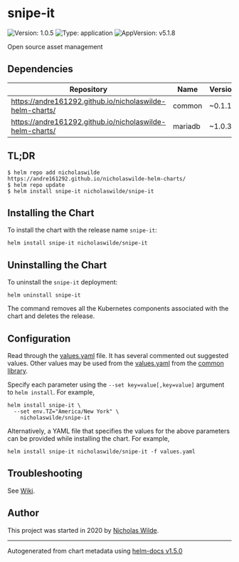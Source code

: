 # snipe-it

![Version: 1.0.5](https://img.shields.io/badge/Version-1.0.5-informational?style=flat-square) ![Type: application](https://img.shields.io/badge/Type-application-informational?style=flat-square) ![AppVersion: v5.1.8](https://img.shields.io/badge/AppVersion-v5.1.8-informational?style=flat-square)

Open source asset management

## Dependencies

| Repository | Name | Version |
|------------|------|---------|
| https://andre161292.github.io/nicholaswilde-helm-charts/ | common | ~0.1.13 |
| https://andre161292.github.io/nicholaswilde-helm-charts/ | mariadb | ~1.0.3 |

## TL;DR
```console
$ helm repo add nicholaswilde https://andre161292.github.io/nicholaswilde-helm-charts/
$ helm repo update
$ helm install snipe-it nicholaswilde/snipe-it
```

## Installing the Chart
To install the chart with the release name `snipe-it`:
```console
helm install snipe-it nicholaswilde/snipe-it
```

## Uninstalling the Chart
To uninstall the `snipe-it` deployment:
```console
helm uninstall snipe-it
```
The command removes all the Kubernetes components associated with the chart and deletes the release.

## Configuration

Read through the [values.yaml](./values.yaml) file. It has several commented out suggested values.
Other values may be used from the [values.yaml](../common/values.yaml) from the [common library](../common).

Specify each parameter using the `--set key=value[,key=value]` argument to `helm install`. For example,
```console
helm install snipe-it \
  --set env.TZ="America/New York" \
    nicholaswilde/snipe-it
```

Alternatively, a YAML file that specifies the values for the above parameters can be provided while installing the chart.
For example,
```console
helm install snipe-it nicholaswilde/snipe-it -f values.yaml
```

## Troubleshooting
See [Wiki](https://github.com/nicholaswilde/helm-charts/wiki/Troubleshooting).

## Author
This project was started in 2020 by [Nicholas Wilde](https://github.com/nicholaswilde).

----------------------------------------------
Autogenerated from chart metadata using [helm-docs v1.5.0](https://github.com/norwoodj/helm-docs/releases/v1.5.0)
